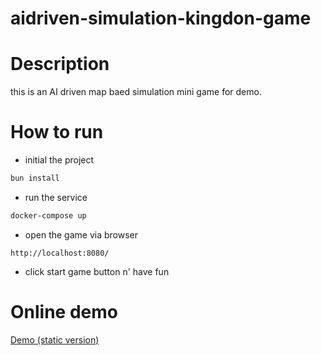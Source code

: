 # aidriven-simulation-kingdon-game

# Description

this is an AI driven map baed simulation mini game for demo.

# How to run

- initial the project
```bash
bun install
```

- run the service
```bash
docker-compose up
```
- open the game via browser

```
http://localhost:8080/
```
- click start game button n' have fun

# Online demo

[Demo (static version)]('https://haleygu64.github.io/aidriven-simulation-kingdom-game/game/')
